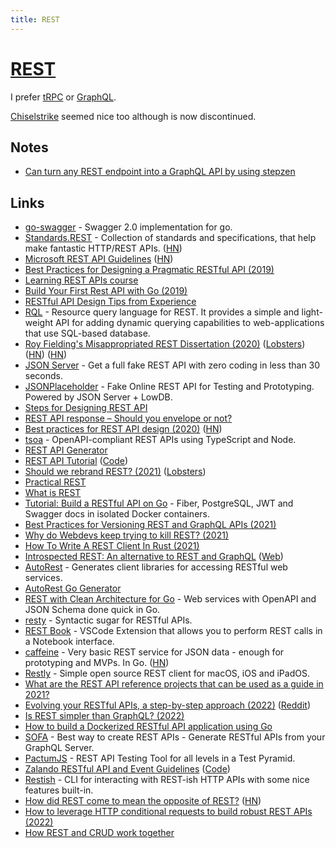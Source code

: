 ```yaml
---
title: REST
---
```


# [REST](https://en.wikipedia.org/wiki/Representational_state_transfer)

I prefer [tRPC](https://trpc.io/) or [GraphQL](graphql/graphql.md).

[Chiselstrike](../tools/chiselstrike.md) seemed nice too although is now discontinued. 

## Notes

- [Can turn any REST endpoint into a GraphQL API by using stepzen](https://twitter.com/gethackteam/status/1510530560086654980)

## Links

- [go-swagger](https://github.com/go-swagger/go-swagger) - Swagger 2.0 implementation for go.
- [Standards.REST](http://standards.rest/) - Collection of standards and specifications, that help make fantastic HTTP/REST APIs. ([HN](https://news.ycombinator.com/item?id=19943008))
- [Microsoft REST API Guidelines](https://github.com/Microsoft/api-guidelines/blob/master/Guidelines.md) ([HN](https://news.ycombinator.com/item?id=21609807))
- [Best Practices for Designing a Pragmatic RESTful API (2019)](https://www.vinaysahni.com/best-practices-for-a-pragmatic-restful-api)
- [Learning REST APIs course](https://www.linkedin.com/learning/learning-rest-apis)
- [Build Your First Rest API with Go (2019)](https://dev.to/moficodes/build-your-first-rest-api-with-go-2gcj)
- [RESTful API Design Tips from Experience](https://github.com/ptboyer/restful-api-design-tips)
- [RQL](https://github.com/a8m/rql) - Resource query language for REST. It provides a simple and light-weight API for adding dynamic querying capabilities to web-applications that use SQL-based database.
- [Roy Fielding's Misappropriated REST Dissertation (2020)](https://twobithistory.org/2020/06/28/rest.html) ([Lobsters](https://lobste.rs/s/rbom5a/roy_fielding_s_misappropriated_rest)) ([HN](https://news.ycombinator.com/item?id=23670238)) ([HN](https://news.ycombinator.com/item?id=29009729))
- [JSON Server](https://github.com/typicode/json-server) - Get a full fake REST API with zero coding in less than 30 seconds.
- [JSONPlaceholder](https://jsonplaceholder.typicode.com/) - Fake Online REST API for Testing and Prototyping. Powered by JSON Server + LowDB.
- [Steps for Designing REST API](https://www.wutsi.com/read/246/5-steps-for-designing-your-rest-apis)
- [REST API response – Should you envelope or not?](https://news.ycombinator.com/item?id=25913429)
- [Best practices for REST API design (2020)](https://stackoverflow.blog/2020/03/02/best-practices-for-rest-api-design/) ([HN](https://news.ycombinator.com/item?id=26225373))
- [tsoa](https://github.com/lukeautry/tsoa) - OpenAPI-compliant REST APIs using TypeScript and Node.
- [REST API Generator](https://retool.com/api-generator/)
- [REST API Tutorial](https://www.restapitutorial.com/) ([Code](https://github.com/tfredrich/RestApiTutorial.com))
- [Should we rebrand REST? (2021)](https://kieranpotts.com/rebranding-rest/) ([Lobsters](https://lobste.rs/s/j7qi7v/should_we_rebrand_rest))
- [Practical REST](https://www.crudful.com/guides/what-is-rest)
- [What is REST](https://restfulapi.net/)
- [Tutorial: Build a RESTful API on Go](https://github.com/koddr/tutorial-go-fiber-rest-api) - Fiber, PostgreSQL, JWT and Swagger docs in isolated Docker containers.
- [Best Practices for Versioning REST and GraphQL APIs (2021)](https://www.moesif.com/blog/technical/api-design/Best-Practices-for-Versioning-REST-and-GraphQL-APIs/)
- [Why do Webdevs keep trying to kill REST? (2021)](https://www.swyx.io/client-server-battle/)
- [How To Write A REST Client In Rust (2021)](https://www.lpalmieri.com/posts/how-to-write-a-rest-client-in-rust-with-reqwest-and-wiremock/)
- [Introspected REST: An alternative to REST and GraphQL](https://github.com/vasilakisfil/Introspected-REST) ([Web](https://introspected.rest/))
- [AutoRest](https://github.com/Azure/autorest) - Generates client libraries for accessing RESTful web services.
- [AutoRest Go Generator](https://github.com/Azure/autorest.go)
- [REST with Clean Architecture for Go](https://github.com/swaggest/rest) - Web services with OpenAPI and JSON Schema done quick in Go.
- [resty](https://github.com/brielov/resty) - Syntactic sugar for RESTful APIs.
- [REST Book](https://github.com/tanhakabir/rest-book) - VSCode Extension that allows you to perform REST calls in a Notebook interface.
- [caffeine](https://github.com/rehacktive/caffeine) - Very basic REST service for JSON data - enough for prototyping and MVPs. In Go. ([HN](https://news.ycombinator.com/item?id=29238563))
- [Restly](https://github.com/brokenhandsio/Restly) - Simple open source REST client for macOS, iOS and iPadOS.
- [What are the REST API reference projects that can be used as a guide in 2021?](https://www.reddit.com/r/golang/comments/r11ime/what_are_the_rest_api_reference_projects_that_can/)
- [Evolving your RESTful APIs, a step-by-step approach (2022)](https://blog.frankel.ch/evolve-apis/) ([Reddit](https://www.reddit.com/r/programming/comments/t2sv52/evolving_your_restful_apis_a_stepbystep_approach/))
- [Is REST simpler than GraphQL? (2022)](https://dev.to/oleg008/is-rest-simpler-than-graphql-78c)
- [How to build a Dockerized RESTful API application using Go](https://github.com/learning-cloud-native-go/myapp)
- [SOFA](https://github.com/Urigo/SOFA) - Best way to create REST APIs - Generate RESTful APIs from your GraphQL Server.
- [PactumJS](https://github.com/pactumjs/pactum) - REST API Testing Tool for all levels in a Test Pyramid.
- [Zalando RESTful API and Event Guidelines](https://opensource.zalando.com/restful-api-guidelines/) ([Code](https://github.com/zalando/restful-api-guidelines))
- [Restish](https://github.com/danielgtaylor/restish) - CLI for interacting with REST-ish HTTP APIs with some nice features built-in.
- [How did REST come to mean the opposite of REST?](https://htmx.org/essays/how-did-rest-come-to-mean-the-opposite-of-rest/) ([HN](https://news.ycombinator.com/item?id=32141027))
- [How to leverage HTTP conditional requests to build robust REST APIs (2022)](https://quadratic.fm/p/how-meta-microsoft-google-github)
- [How REST and CRUD work together](https://twitter.com/ChiselStrike/status/1603807907123908608)
